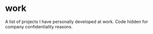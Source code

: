 # work
A list of projects I have personally developed at work. Code hidden for company confidentiality reasons.
